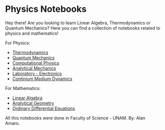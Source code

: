 # Physics Notebooks
Hey there! Are you looking to learn Linear Algebra, Thermodynamics or Quantum Mechanics? Here you can find a collection of notebooks related to physics and mathematics! 

For Physics:
* [Thermodynamics](https://drive.google.com/file/d/1lvr5e9485uKY3EDZfCPUc51hl6iZOVD-/view?usp=drive_link)
* [Quantum Mechanics](https://drive.google.com/file/d/1WjvCY4_B-UHVPkKVblPYurPxkLwquRON/view?usp=drive_link)
* [Computational Physics](https://drive.google.com/file/d/1VGUBtO6Apz3cGwFRiXiG_8PBw3aq1TJb/view?usp=drive_link)
* [Analytical Mechanics](https://drive.google.com/file/d/1RfN6dQyymmRO67FN17hDBA1MIG84EY5v/view?usp=drive_link)
* [Laboratory - Electronics](https://drive.google.com/file/d/1EZV5pYQFcCcmqSKSSTt2_ANMDwLPhEh-/view?usp=drive_link)
* [Continium Medium Dynamics](https://drive.google.com/file/d/18H3_hwLO6uUy5VqmtA5pDhiPvQR1V8OG/view?usp=drive_link)

For Mathematics:
* [Linear Algebra](https://drive.google.com/file/d/12hZOJerCfL2FZ9XgVwvTlCQ3gmp5cSMj/view?usp=drive_link)
* [Analytical Geometry](https://drive.google.com/file/d/1pbiLnZNCEBR40WNHDceci7mqk2C5Nt0o/view?usp=drive_link)
* [Ordinary Differential Equations](https://drive.google.com/file/d/1k3WUy2crrcGTVK7mEcxZRE_oCw1hTjMZ/view?usp=drive_link)


All this notebooks were done in Faculty of Science - UNAM. By: Alan Amaro. 

